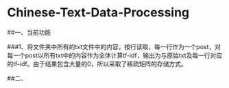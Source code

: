 Chinese-Text-Data-Processing
=======

##一、当前功能

###1、将文件夹中所有的txt文件中的内容，按行读取，每一行作为一个post，对每一个post以所有txt中的内容作为全体计算tf-idf，输出为与原始txt及每一行对应的tf-idf。由于结果包含大量的0，所以采取了稀疏矩阵的存储方式。

##二、
